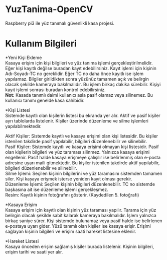 # YuzTanima-OpenCV
 Raspberry pi3 ile yüz tanımalı güvenlikli kasa projesi.


# Kullanım Bilgileri
*Yeni Kişi Ekleme <br>
Kasaya erişim için kişi bilgileri ve yüz tanıma işlemi gerçekleştirilmelidir. Eğer kişi kayıtlı değilse buradan kayıt edebilirsiniz. Kayıt işlemi için kişinin Adı-Soyadı-TC no gereklidir. Eğer TC no daha önce kayıtlı ise işlem yapılamaz. Bilgiler girildikten sonra yüzünüz tamamen açık ve belirgin olacak şekilde kameraya bakılmalıdır. Bu işlem birkaç dakika sürebilir. Kişiyi kayıt işlemi sonrası buradan kontrol edebilirsiniz.<br>
<b>Not:</b> Kasada tanımlı daimi kullanıcı asla pasif olamaz veya silinemez. Bu kullanıcı tanımı genelde kasa sahibidir.


*Kişi Listesi<br>
Sistemde kayıtlı olan kişilerin listesi bu ekranda yer alır. Aktif ve pasif kişiler ayrı tablolarda listelenir. Kişiler üzerinde düzenleme ve silme işlemleri yapılabilmektedir.

Aktif Kişiler: Sistemde kayıtlı ve kasaya erişimi olan kişi listesidir. Bu kişiler istenilen takdirde pasif yapılabilir, bilgileri düzenlenebilir ve silinebilir.
<br>
Pasif Kişiler: Sistemde kayıtlı ve kasaya erişimi olmayan kişi listesidir. Pasif olan kişilerin bilgileri ve yüz taraması silinmez. Yalnızca kasaya erişimi engellenir. Pasif halde kasaya erişmeye çalışılır ise belirlenmiş olan e-posta adresine uyarı maili gitmektedir. Bu kişiler istenilen takdirde aktif yapılabilir, bilgileri düzenlenebilir ve silinebilir.
<br>
Silme İşlemi: Seçilen kişinin bilgilerini ve yüz taramasını sistemden tamamen siler. Kişi kasaya erişmek isterse yeniden kayıt olması gerekir.
<br>
Düzenleme İşlemi: Seçilen kişinin bilgileri düzenlenebilir. TC no sistemde başkasına ait ise düzenleme işlemi gerçekleşmez.
<br>
Resim: Kayıtlı kişinin fotoğrafını gösterir. (Kaydedilen 5. fotoğrafı)
<br>

*Kasaya Erişim<br>
Kasaya erişim için kayıtlı olan kişinin yüz taraması yapılır. Tarama için yüz belirgin olacak şekilde sabit kalarak kameraya bakılmalıdır. İşlem yalnızca birkaç saniye sürer. Kişi sistemde bulunamaz veya pasif halde ise belirlenen e-postaya uyarı gider. Yüzü tanımlı olan kişiler ise kasaya erişir. Erişimi sağlayan kişinin bilgileri ve erişim saati hareket listesine eklenir.


*Hareket Listesi<br>
Kasaya önceden erişim sağlamış kişiler burada listelenir. Kişinin bilgileri, erişim tarihi ve saati yer alır.

